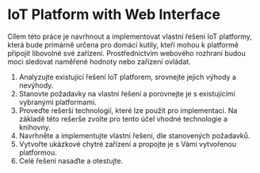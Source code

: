 # IoT Platform with Web Interface

Cílem této práce je navrhnout a implementovat vlastní řešení IoT platformy, která bude primárně
určena pro domácí kutily, kteří mohou k platformě připojit libovolné své zařízení. Prostřednictvím
webového rozhraní budou moci sledovat naměřené hodnoty nebo zařízení ovládat.

1. Analyzujte existující řešení IoT platforem, srovnejte jejich výhody a nevýhody.
2. Stanovte požadavky na vlastní řešení a porovnejte je s existujícími vybranými platformami.
3. Proveďte rešerši technologií, které lze použít pro implementaci. Na základě této rešerše zvolte pro
tento účel vhodné technologie a knihovny.
4. Navrhněte a implementujte vlastní řešení, dle stanovených požadavků.
5. Vytvořte ukázkové chytré zařízení a propojte je s Vámi vytvořenou platformou.
6. Celé řešení nasaďte a otestujte.
